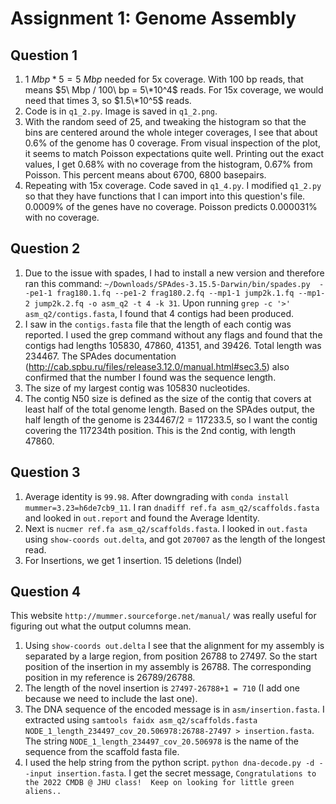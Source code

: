 # Assignment 1: Genome Assembly

## Question 1
1. $1 \ Mbp * 5 = 5\ Mbp$ needed for 5x coverage. With 100 bp reads, that means $5\ Mbp / 100\ bp = 5\*10^4$ reads. For 15x coverage, we would need that times 3, so $1.5\*10^5$ reads.
2. Code is in `q1_2.py`. Image is saved in `q1_2.png`. 
3. With the random seed of 25, and tweaking the histogram so that the bins are centered around the whole integer coverages, I see that about 0.6\% of the genome has 0 coverage. From visual inspection of the plot, it seems to match Poisson expectations quite well. Printing out the exact values, I get 0.68\% with no coverage from the histogram, 0.67\% from Poisson. This percent means about 6700, 6800 basepairs.
4. Repeating with 15x coverage. Code saved in `q1_4.py`. I modified `q1_2.py` so that they have functions that I can import into this question's file. 0.0009\% of the genes have no coverage. Poisson predicts 0.000031\% with no coverage. 

## Question 2
1. Due to the issue with spades, I had to install a new version and therefore ran this command: `~/Downloads/SPAdes-3.15.5-Darwin/bin/spades.py  --pe1-1 frag180.1.fq --pe1-2 frag180.2.fq --mp1-1 jump2k.1.fq --mp1-2 jump2k.2.fq -o asm_q2 -t 4 -k 31`. Upon running `grep -c '>' asm_q2/contigs.fasta`, I found that 4 contigs had been produced. 
2. I saw in the `contigs.fasta` file that the length of each contig was reported. I used the grep command without any flags and found that the contigs had lengths 105830, 47860, 41351, and 39426. Total length was 234467. The SPAdes documentation (http://cab.spbu.ru/files/release3.12.0/manual.html#sec3.5) also confirmed that the number I found was the sequence length. 
3. The size of my largest contig was 105830 nucleotides.
4. The contig N50 size is defined as the size of the contig that covers at least half of the total genome length. Based on the SPAdes output, the half length of the genome is $234467/2=117233.5$, so I want the contig covering the 117234th position. This is the 2nd contig, with length 47860.

## Question 3
1. Average identity is `99.98`. After downgrading with `conda install mummer=3.23=h6de7cb9_11`. I ran `dnadiff ref.fa asm_q2/scaffolds.fasta` and looked in `out.report` and found the Average Identity. 
2. Next is `nucmer ref.fa asm_q2/scaffolds.fasta`. I looked in `out.fasta` using `show-coords out.delta`, and got `207007` as the length of the longest read.
3. For Insertions, we get 1 insertion. 15 deletions (Indel)

## Question 4 
This website `http://mummer.sourceforge.net/manual/` was really useful for figuring out what the output columns mean. 
1. Using `show-coords out.delta` I see that the alignment for my assembly is separated by a large region, from position 26788 to 27497. So the start position of the insertion in my assembly is 26788. The corresponding position in my reference is 26789/26788. 
2. The length of the novel insertion is `27497-26788+1 = 710` (I add one because we need to include the last one). 
3. The DNA sequence of the encoded message is in `asm/insertion.fasta`. I extracted using `samtools faidx asm_q2/scaffolds.fasta NODE_1_length_234497_cov_20.506978:26788-27497 > insertion.fasta`. The string `NODE_1_length_234497_cov_20.506978` is the name of the sequence from the scaffold fasta file. 
4. I used the help string from the python script. `python dna-decode.py -d --input insertion.fasta`. I get the secret message, `Congratulations to the 2022 CMDB @ JHU class!  Keep on looking for little green aliens..`
 

